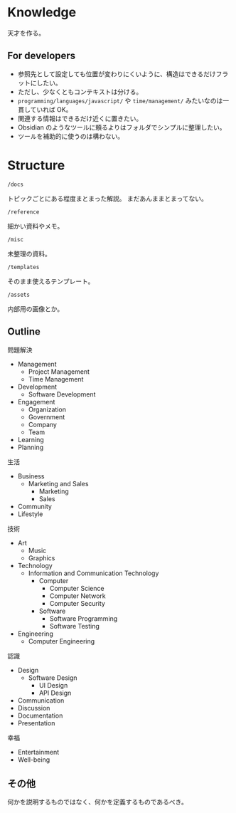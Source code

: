 # Knowledge

天才を作る。

## For developers

-   参照先として設定しても位置が変わりにくいように、構造はできるだけフラットにしたい。
-   ただし、少なくともコンテキストは分ける。
-   `programming/languages/javascript/` や `time/management/` みたいなのは一貫していれば OK。
-   関連する情報はできるだけ近くに置きたい。
-   Obsidian のようなツールに頼るよりはフォルダでシンプルに整理したい。
-   ツールを補助的に使うのは構わない。

# Structure

`/docs`

トピックごとにある程度まとまった解説。
まだあんままとまってない。

`/reference`

細かい資料やメモ。

`/misc`

未整理の資料。

`/templates`

そのまま使えるテンプレート。

`/assets`

内部用の画像とか。

## Outline

問題解決

-   Management
    -   Project Management
    -   Time Management
-   Development
    -   Software Development
-   Engagement
    -   Organization
    -   Government
    -   Company
    -   Team
-   Learning
-   Planning

生活

-   Business
    -   Marketing and Sales
        -   Marketing
        -   Sales
-   Community
-   Lifestyle

技術

-   Art
    -   Music
    -   Graphics
-   Technology
    -   Information and Communication Technology
        -   Computer
            -   Computer Science
            -   Computer Network
            -   Computer Security
        -   Software
            -   Software Programming
            -   Software Testing
-   Engineering
    -   Computer Engineering

認識

-   Design
    -   Software Design
        -   UI Design
        -   API Design
-   Communication
-   Discussion
-   Documentation
-   Presentation

幸福

-   Entertainment
-   Well-being

## その他

何かを説明するものではなく、何かを定義するものであるべき。

